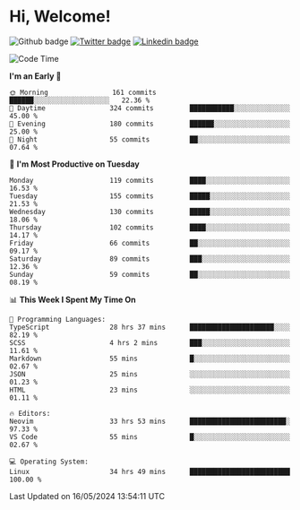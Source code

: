   # Hi, Welcome!
  ![Github badge](https://img.shields.io/github/followers/kraken-afk.svg?style=social&label=Follow&maxAge=2592000)
  [![Twitter badge](https://img.shields.io/badge/-Twitter-00acee?style=flat-square&logo=Twitter&logoColor=white)](https://twitter.com/trshppl)
  [![Linkedin badge](https://img.shields.io/badge/LinkedIn-0077B5?style=flat-square&logo=linkedin&logoColor=white)](https://www.linkedin.com/in/noveanrer)
<!--START_SECTION:waka-->
![Code Time](http://img.shields.io/badge/Code%20Time-217%20hrs%2056%20mins-blue)

**I'm an Early 🐤** 

```text
🌞 Morning                161 commits         ██████░░░░░░░░░░░░░░░░░░░   22.36 % 
🌆 Daytime                324 commits         ███████████░░░░░░░░░░░░░░   45.00 % 
🌃 Evening                180 commits         ██████░░░░░░░░░░░░░░░░░░░   25.00 % 
🌙 Night                  55 commits          ██░░░░░░░░░░░░░░░░░░░░░░░   07.64 % 
```
📅 **I'm Most Productive on Tuesday** 

```text
Monday                   119 commits         ████░░░░░░░░░░░░░░░░░░░░░   16.53 % 
Tuesday                  155 commits         █████░░░░░░░░░░░░░░░░░░░░   21.53 % 
Wednesday                130 commits         █████░░░░░░░░░░░░░░░░░░░░   18.06 % 
Thursday                 102 commits         ████░░░░░░░░░░░░░░░░░░░░░   14.17 % 
Friday                   66 commits          ██░░░░░░░░░░░░░░░░░░░░░░░   09.17 % 
Saturday                 89 commits          ███░░░░░░░░░░░░░░░░░░░░░░   12.36 % 
Sunday                   59 commits          ██░░░░░░░░░░░░░░░░░░░░░░░   08.19 % 
```


📊 **This Week I Spent My Time On** 

```text
💬 Programming Languages: 
TypeScript               28 hrs 37 mins      █████████████████████░░░░   82.19 % 
SCSS                     4 hrs 2 mins        ███░░░░░░░░░░░░░░░░░░░░░░   11.61 % 
Markdown                 55 mins             █░░░░░░░░░░░░░░░░░░░░░░░░   02.67 % 
JSON                     25 mins             ░░░░░░░░░░░░░░░░░░░░░░░░░   01.23 % 
HTML                     23 mins             ░░░░░░░░░░░░░░░░░░░░░░░░░   01.11 % 

🔥 Editors: 
Neovim                   33 hrs 53 mins      ████████████████████████░   97.33 % 
VS Code                  55 mins             █░░░░░░░░░░░░░░░░░░░░░░░░   02.67 % 

💻 Operating System: 
Linux                    34 hrs 49 mins      █████████████████████████   100.00 % 
```


 Last Updated on 16/05/2024 13:54:11 UTC
<!--END_SECTION:waka-->